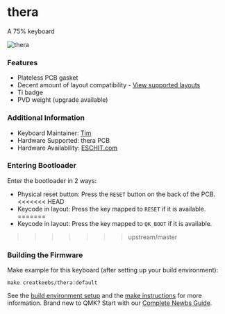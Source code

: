 # thera
A 75% keyboard

![thera](https://i.imgur.com/7w7ARcPh.jpg)

### Features
* Plateless PCB gasket
* Decent amount of layout compatibility - [View supported layouts](https://cdn.shopify.com/s/files/1/0481/5840/8853/products/8038a8b71a5149f5bad362b28368da3_590x.png?v=1628765539)
* Ti badge
* PVD weight (upgrade available)

### Additional Information
* Keyboard Maintainer: [Tim](https://github.com/Timliuzhaolu/qmk_firmware)
* Hardware Supported: thera PCB
* Hardware Availability: [ESCHIT.com](https://eschit.com/products/gb-thera75)

### Entering Bootloader

Enter the bootloader in 2 ways:

* Physical reset button: Press the `RESET` button on the back of the PCB.
<<<<<<< HEAD
* Keycode in layout: Press the key mapped to `RESET` if it is available.
=======
* Keycode in layout: Press the key mapped to `QK_BOOT` if it is available.
>>>>>>> upstream/master

### Building the Firmware
Make example for this keyboard (after setting up your build environment):

    make creatkeebs/thera:default

See the [build environment setup](https://docs.qmk.fm/#/getting_started_build_tools) and the [make instructions](https://docs.qmk.fm/#/getting_started_make_guide) for more information. Brand new to QMK? Start with our [Complete Newbs Guide](https://docs.qmk.fm/#/newbs).

